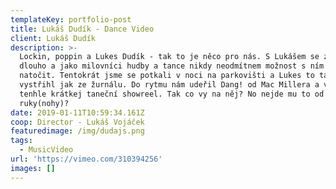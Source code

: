 ```yaml
---
templateKey: portfolio-post
title: Lukáš Dudík - Dance Video
client: Lukáš Dudík
description: >-
  Lockin, poppin a Lukes Dudík - tak to je něco pro nás. S Lukášem se známe už
  dlouho a jako milovníci hudby a tance nikdy neodmítnem možnost s ním něco
  natočit. Tentokrát jsme se potkali v noci na parkovišti a Lukes to tam opět
  vystřihl jak ze žurnálu. Do rytmu nám udeřil Dang! od Mac Millera a vznikl
  tenhle krátkej taneční showreel. Tak co vy na něj? No nejde mu to od
  ruky(nohy)?
date: 2019-01-11T10:59:34.161Z
coop: Director - Lukáš Vojáček
featuredimage: /img/dudajs.png
tags:
  - MusicVideo
url: 'https://vimeo.com/310394256'
images: []
---
```


